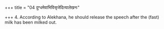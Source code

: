 +++
title = "04 दुग्धमेवाभिविसृजेदित्यालेखनः"

+++
4. According to Alekhana, he should release the speech after the (fast) milk has been milked out.

